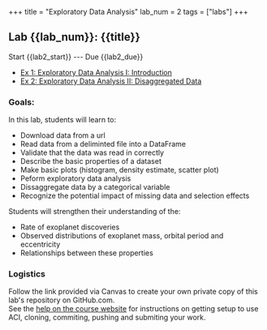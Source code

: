+++
title = "Exploratory Data Analysis"
lab_num = 2
tags = ["labs"]
+++

## Lab {{lab_num}}: {{title}}

Start {{lab2_start}} ---
Due {{lab2_due}}

- [Ex 1: Exploratory Data Analysis I: Introduction](https://psuastro497.github.io/lab2-start/ex1.html)
- [Ex 2: Exploratory Data Analysis II: Disaggregated Data](https://psuastro497.github.io/lab2-start/ex2.html)

### Goals:
In this lab, students will learn to:
- Download data from a url
- Read data from a deliminted file into a DataFrame
- Validate that the data was read in correctly
- Describe the basic properties of a dataset
- Make basic plots (histogram, density estimate, scatter plot)
- Peform exploratory data analysis
- Dissaggregate data by a categorical variable
- Recognize the potential impact of missing data and selection effects

Students will strengthen their understanding of the:
- Rate of exoplanet discoveries 
- Observed distributions of exoplanet mass, orbital period and eccentricity
- Relationships between these properties

### Logistics
Follow the link provided via Canvas to create your own private copy of this lab's repository on GitHub.com.   
See the
[help on the course website](https://psuastro497.github.io/fall2022/resources/labs/) for instructions on getting setup to use ACI, cloning, commiting, pushing and submiting your work.

